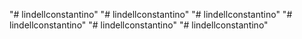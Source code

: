 "# lindellconstantino" 
"# lindellconstantino" 
"# lindellconstantino" 
"# lindellconstantino" 
"# lindellconstantino" 
"# lindellconstantino" 
